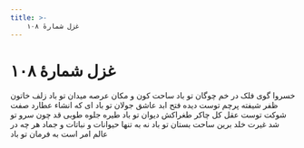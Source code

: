 ```yaml
---
title: >-
    غزل شمارهٔ ۱۰۸
---
```

# غزل شمارهٔ ۱۰۸

خسروا گوی فلک در خم چوگان تو باد
ساحت کون و مکان عرصه میدان تو باد
زلف خاتون ظفر شیفته پرچم توست
دیده فتح ابد عاشق جولان تو باد
ای که انشاء عطارد صفت شوکت توست
عقل کل چاکر طغراکش دیوان تو باد
طیره جلوه طوبی قد چون سرو تو شد
غیرت خلد برین ساحت بستان تو باد
نه به تنها حیوانات و نباتات و جماد
هر چه در عالم امر است به فرمان تو باد
